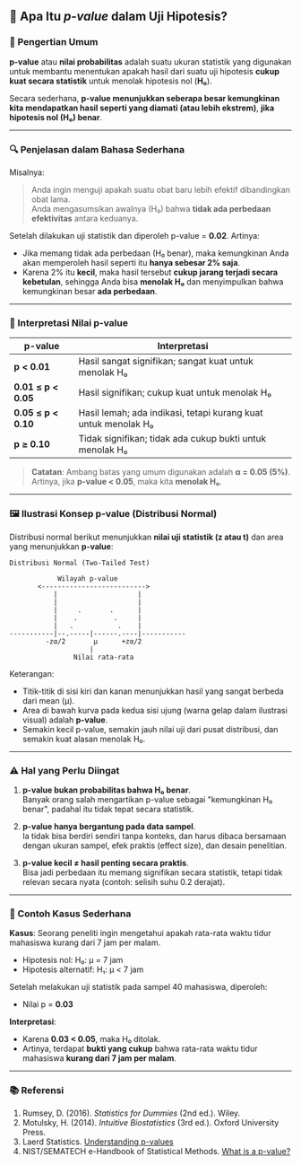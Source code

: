 ## 📌 Apa Itu *p-value* dalam Uji Hipotesis?

### 🧠 Pengertian Umum

**p-value** atau **nilai probabilitas** adalah suatu ukuran statistik yang digunakan untuk membantu menentukan apakah hasil dari suatu uji hipotesis **cukup kuat secara statistik** untuk menolak hipotesis nol (**H₀**).

Secara sederhana, **p-value menunjukkan seberapa besar kemungkinan kita mendapatkan hasil seperti yang diamati (atau lebih ekstrem)**, **jika hipotesis nol (H₀) benar**.

---

### 🔍 Penjelasan dalam Bahasa Sederhana

Misalnya:
> Anda ingin menguji apakah suatu obat baru lebih efektif dibandingkan obat lama.  
> Anda mengasumsikan awalnya (H₀) bahwa **tidak ada perbedaan efektivitas** antara keduanya.

Setelah dilakukan uji statistik dan diperoleh p-value = **0.02**. Artinya:
- Jika memang tidak ada perbedaan (H₀ benar), maka kemungkinan Anda akan memperoleh hasil seperti itu **hanya sebesar 2% saja**.
- Karena 2% itu **kecil**, maka hasil tersebut **cukup jarang terjadi secara kebetulan**, sehingga Anda bisa **menolak H₀** dan menyimpulkan bahwa kemungkinan besar **ada perbedaan**.

---

### 📐 Interpretasi Nilai p-value

| p-value         | Interpretasi                                                           |
|------------------|------------------------------------------------------------------------|
| **p < 0.01**     | Hasil sangat signifikan; sangat kuat untuk menolak H₀                 |
| **0.01 ≤ p < 0.05** | Hasil signifikan; cukup kuat untuk menolak H₀                        |
| **0.05 ≤ p < 0.10** | Hasil lemah; ada indikasi, tetapi kurang kuat untuk menolak H₀       |
| **p ≥ 0.10**     | Tidak signifikan; tidak ada cukup bukti untuk menolak H₀              |

> **Catatan**: Ambang batas yang umum digunakan adalah **α = 0.05 (5%)**. Artinya, jika **p-value < 0.05**, maka kita **menolak H₀**.

---

### 🖼 Ilustrasi Konsep p-value (Distribusi Normal)

Distribusi normal berikut menunjukkan **nilai uji statistik (z atau t)** dan area yang menunjukkan **p-value**:

```
Distribusi Normal (Two-Tailed Test)

            Wilayah p-value
       <-------------------------->
           |                    |
           |                    |
           |     .       .      |
           |    .         .     |
           |   .           .    |
-----------|--.-----|------.----|-----------
         -zα/2       μ      +zα/2
                    |
                Nilai rata-rata
```

Keterangan:
- Titik-titik di sisi kiri dan kanan menunjukkan hasil yang sangat berbeda dari mean (μ).
- Area di bawah kurva pada kedua sisi ujung (warna gelap dalam ilustrasi visual) adalah **p-value**.
- Semakin kecil p-value, semakin jauh nilai uji dari pusat distribusi, dan semakin kuat alasan menolak H₀.

---

### ⚠️ Hal yang Perlu Diingat

1. **p-value bukan probabilitas bahwa H₀ benar**.  
   Banyak orang salah mengartikan p-value sebagai "kemungkinan H₀ benar", padahal itu tidak tepat secara statistik.

2. **p-value hanya bergantung pada data sampel**.  
   Ia tidak bisa berdiri sendiri tanpa konteks, dan harus dibaca bersamaan dengan ukuran sampel, efek praktis (effect size), dan desain penelitian.

3. **p-value kecil ≠ hasil penting secara praktis**.  
   Bisa jadi perbedaan itu memang signifikan secara statistik, tetapi tidak relevan secara nyata (contoh: selisih suhu 0.2 derajat).

---

### 🧾 Contoh Kasus Sederhana

**Kasus**: Seorang peneliti ingin mengetahui apakah rata-rata waktu tidur mahasiswa kurang dari 7 jam per malam.

- Hipotesis nol: H₀: μ = 7 jam  
- Hipotesis alternatif: H₁: μ < 7 jam

Setelah melakukan uji statistik pada sampel 40 mahasiswa, diperoleh:
- Nilai p = **0.03**

**Interpretasi**:
- Karena **0.03 < 0.05**, maka H₀ ditolak.
- Artinya, terdapat **bukti yang cukup** bahwa rata-rata waktu tidur mahasiswa **kurang dari 7 jam per malam**.

---

### 📚 Referensi

1. Rumsey, D. (2016). *Statistics for Dummies* (2nd ed.). Wiley.  
2. Motulsky, H. (2014). *Intuitive Biostatistics* (3rd ed.). Oxford University Press.  
3. Laerd Statistics. [Understanding p-values](https://statistics.laerd.com/statistical-guides/understanding-p-values-statistical-guide.php)  
4. NIST/SEMATECH e-Handbook of Statistical Methods. [What is a p-value?](https://www.itl.nist.gov/div898/handbook/prc/section1/prc16.htm)
